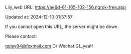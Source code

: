 Lily_web URL: https://ae6d-61-165-102-156.ngrok-free.app

Updated at: 2024-12-10 01:37:57

If you cannot open this URL, the server might be down.

Please contact: 

goley04@foxmail.com Or Wechat:GL_yeaH